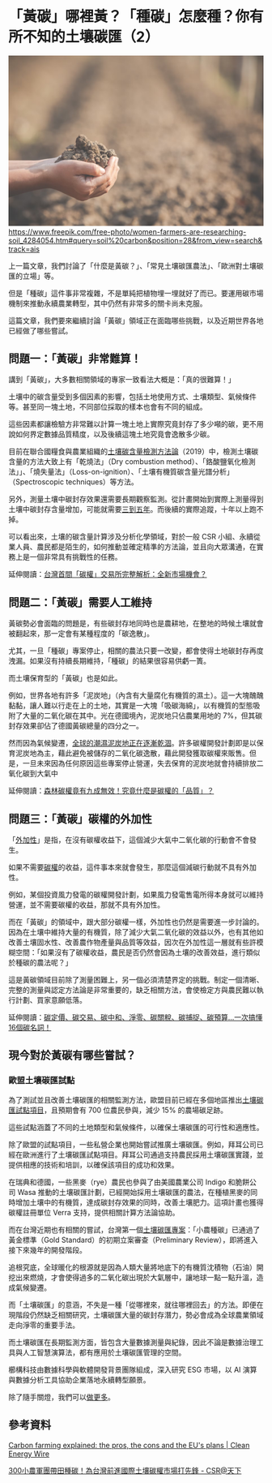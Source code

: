# 「黃碳」哪裡黃？「種碳」怎麼種？你有所不知的土壤碳匯（2）

![「種碳」這件事非常複雜](../005-Files/Pasted%20image%2020230808195317.png)
https://www.freepik.com/free-photo/women-farmers-are-researching-soil_4284054.htm#query=soil%20carbon&position=28&from_view=search&track=ais


上一篇文章，我們討論了「什麼是黃碳？」、「常見土壤碳匯農法」、「歐洲對土壤碳匯的立場」等。

但是「種碳」這件事非常複雜，不是單純把植物埋一埋就好了而已。要運用碳市場機制來推動永續農業轉型，其中仍然有非常多的關卡尚未克服。

這篇文章，我們要來繼續討論「黃碳」領域正在面臨哪些挑戰，以及近期世界各地已經做了哪些嘗試。

## 問題一：「黃碳」非常難算！

講到「黃碳」，大多數相關領域的專家一致看法大概是：「真的很難算！」

土壤中的碳含量受到多個因素的影響，包括土地使用方式、土壤類型、氣候條件等。甚至同一塊土地，不同部位採取的樣本也會有不同的組成。

這些因素都讓檢驗方非常難以計算一塊土地上實際究竟封存了多少噸的碳，更不用說如何界定數據品質精度，以及後續這塊土地究竟會逸散多少碳。

目前在聯合國糧食與農業組織的[土壤碳含量檢測方法論](https://www.fao.org/3/ca2934en/CA2934EN.pdf)（2019）中，檢測土壤碳含量的方法大致上有「乾燒法」（Dry combustion method）、「鉻酸鹽氧化檢測法」」、「燒失量法」（Loss-on-ignition）、「土壤有機質碳含量光譜分析」（Spectroscopic techniques）等方法。

另外，測量土壤中碳封存效果還需要長期觀察監測。從計畫開始到實際上測量得到土壤中碳封存含量增加，可能就需要[三到五年](https://soilhealthinstitute.org/news-events/managing-for-soil-organic-carbon-is-fundamental-to-regenerative-agriculture/)。而後續的實際追蹤，十年以上跑不掉。

可以看出來，土壤的碳含量計算涉及分析化學領域，對於一般 CSR 小組、永續從業人員、農民都是陌生的，如何推動並確定精準的方法論，並且向大眾溝通，在實務上是一個非常具有挑戰性的任務。

延伸閱讀：[台灣首間「碳權」交易所完整解析：全新市場機會？](https://combogic.com/blog/carbon-exchange-place.html)

## 問題二：「黃碳」需要人工維持

黃碳勢必會面臨的問題是，有些碳封存地同時也是農耕地，在整地的時候土壤就會被翻起來，那一定會有某種程度的「碳逸散」。

尤其，一旦「種碳」專案停止，相關的農法只要一改變，都會使得土地碳封存再度洩漏。如果沒有持續長期維持，「種碳」的結果很容易供虧一簣。

而土壤保育型的「黃碳」也是如此。

例如，世界各地有許多「泥炭地」（內含有大量腐化有機質的濕土）。這一大塊醜醜黏黏，讓人難以行走在上的土地，其實是一大塊「吸碳海綿」，以有機質的型態吸附了大量的二氧化碳在其中。光在德國境內，泥炭地只佔農業用地的 7%，但其碳封存效果卻佔了德國黃碳總量的四分之一。

然而因為氣候變遷，[全球的潮濕泥炭地正在逐漸乾涸](https://www.nature.com/articles/s41561-019-0462-z.epdf?sharing_token=nElfksp95CnVkLtKNJ2iYNRgN0jAjWel9jnR3ZoTv0MGBJ-bkRJlwKHCXYEg8Db6QBzZulX-P4VMvxNtIF_g7JLcubBaon_9z5Jv9GIW6Rrk83DYBeFCChbQpamdgOi6Hoy-VmvrbVhTwp2QGNhTUe0R261fd05C3ZDZCmx7wbxEOLPOHnq0IVGt8QIVo3t95q4GbtVU1Kk-ntrJU5bd2Q%3D%3D&tracking_referrer=www.bbc.com)。許多碳權開發計劃即是以保育泥炭地為主，藉此避免被儲存的二氧化碳逸散，藉此開發獲取碳權來販售。但是，一旦未來因為任何原因這些專案停止營運，失去保育的泥炭地就會持續排放二氧化碳到大氣中

延伸閱讀：[森林碳權竟有九成無效！究竟什麼是碳權的「品質」？ ](https://combogic.com/blog/carbon-credit-quality.html)

## 問題三：「黃碳」碳權的外加性

「[外加性](https://combogic.com/blog/what-is-additionality.html)」是指，在沒有碳權收益下，這個減少大氣中二氧化碳的行動會不會發生。

如果不需要[碳權](https://combogic.com/blog/carbon-permit-vs-carbon%20credit.html)的收益，這件事本來就會發生，那麼這個減碳行動就不具有外加性。

例如，某個投資風力發電的碳權開發計劃，如果風力發電售電所得本身就可以維持營運，並不需要碳權的收益，那就不具有外加性。

而在「黃碳」的領域中，跟大部分碳權一樣，外加性也仍然是需要進一步討論的。因為在土壤中維持大量的有機質，除了減少大氣二氧化碳的效益以外，也有其他如改善土壤固水性、改善農作物產量與品質等效益，因次在外加性這一層就有些許模糊空間：「如果沒有了碳權收益，農民是否仍然會因為土壤的改善效益，進行類似於種碳的農法呢？」

這是黃碳領域目前除了測量困難上，另一個必須清楚界定的挑戰。制定一個清晰、完整的測量與認定方法論是非常重要的，缺乏相關方法，會使檢定方與農民難以執行計劃、買家意願低落。

延伸閱讀：[碳定價、碳交易、碳中和、淨零、碳關稅、碳捕捉、碳預算...一次搞懂16個碳名詞！](https://combogic.com/blog/content_1.html)

## 現今對於黃碳有哪些嘗試？

### 歐盟土壤碳匯試點

為了測試並且改善土壤碳匯的相關監測方法，歐盟目前已經在多個地區推出[土壤碳匯試點項目](https://webgate.ec.europa.eu/life/publicWebsite/project/details/5567)，且預期會有 700 位農民參與，減少 15% 的農場碳足跡。

這些試點涵蓋了不同的土地類型和氣候條件，以確保土壤碳匯的可行性和適應性。

除了歐盟的試點項目，一些私營企業也開始嘗試推廣土壤碳匯。例如，拜耳公司已經在歐洲進行了土壤碳匯試點項目。拜耳公司通過支持農民採用土壤碳匯實踐，並提供相應的技術和培訓，以確保該項目的成功和效果。

在瑞典和德國，一些黑麥（rye）農民也參與了由美國農業公司 Indigo 和脆餅公司 Wasa 推動的土壤碳匯計劃，已經開始採用土壤碳匯的農法，在種植黑麥的同時增加土壤中的有機質，達成碳封存效果的同時，改善土壤肥力。這項計畫也獲得碳權註冊單位 Verra 支持，提供相關計算方法論協助。

而在台灣近期也有相關的嘗試，台灣第一個[土壤碳匯專案](https://csr.cw.com.tw/article/43247)：「小農種碳」已通過了黃金標準（Gold Standard）的初期立案審查（Preliminary Review），即將進入接下來幾年的開發階段。

追根究底，全球暖化的根源就是因為人類大量將地底下的有機質沈積物（石油）開挖出來燃燒，才會使得過多的二氧化碳出現於大氣層中，讓地球一點一點升溫，造成氣候變遷。

而「土壤碳匯」的意涵，不失是一種「從哪裡來，就往哪裡回去」的方法。即便在現階段仍然缺乏相關研究，土壤碳匯大量的碳封存潛力，勢必會成為全球農業領域走向淨零的重要手法。

而土壤碳匯在長期監測方面，皆包含大量數據測量與紀錄，因此不論是數據治理工具與人工智慧演算法，都有應用於土壤碳匯管理的空間。

櫛構科技由數據科學與軟體開發背景團隊組成，深入研究 ESG 市場，以 AI 演算與數據分析工具協助企業落地永續轉型願景。

除了隨手關燈，我們可以[做更多](https://combogic.com/)。

## 參考資料

[Carbon farming explained: the pros, the cons and the EU's plans | Clean Energy Wire](https://www.cleanenergywire.org/factsheets/carbon-farming-explained-pros-cons-and-eus-plans)

[300小農軍團帶田種碳！為台灣前進國際土壤碳權市場打先鋒 - CSR@天下 ](https://csr.cw.com.tw/article/43247)